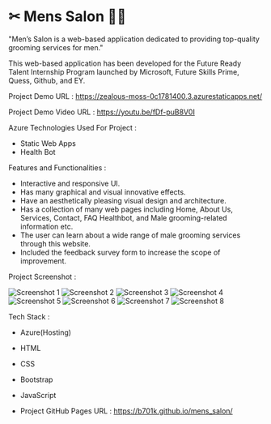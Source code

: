 # ✂ Mens Salon 💇‍♂️

"Men’s Salon is a web-based application dedicated to providing top-quality grooming services for men."


This web-based application has been developed for the Future Ready Talent Internship Program launched by Microsoft, Future Skills Prime, Quess, Github, and EY.


Project Demo URL : https://zealous-moss-0c1781400.3.azurestaticapps.net/

Project Demo Video URL : https://youtu.be/fDf-puB8V0I


Azure Technologies Used For Project :

- Static Web Apps
- Health Bot


Features and Functionalities :

- Interactive and responsive UI.
- Has many graphical and visual innovative effects.
- Have an aesthetically pleasing visual design and architecture.
- Has a collection of many web pages including Home, About Us, Services, Contact, FAQ Healthbot, and Male grooming-related information etc.
- The user can learn about a wide range of male grooming services through this website.
- Included the feedback survey form to increase the scope of improvement.


Project Screenshot : 

![Screenshot 1](https://github.com/b701k/mens_salon/assets/132773677/3eadb70e-32be-412c-a432-e7842a1e8f0c)
![Screenshot 2](https://github.com/b701k/mens_salon/assets/132773677/8170e39a-b811-4226-90e6-b4d80415fba5)
![Screenshot 3](https://github.com/b701k/mens_salon/assets/132773677/254d0c9f-c878-4c81-9e5d-07db302129ef)
![Screenshot 4](https://github.com/b701k/mens_salon/assets/132773677/5db620e1-13c5-4f9b-976c-aecbc2e8c104)
![Screenshot 5](https://github.com/b701k/mens_salon/assets/132773677/63b844df-7096-4743-a466-5de858041df7)
![Screenshot 6](https://github.com/b701k/mens_salon/assets/132773677/e58695c6-566e-4ba6-ae4a-9b90828ff19b)
![Screenshot 7](https://github.com/b701k/mens_salon/assets/132773677/3f167446-2cb3-4087-825f-69842a22dd1c)
![Screenshot 8](https://github.com/b701k/mens_salon/assets/132773677/a3ead4bb-f336-4708-9816-c2181e2a14bd)


Tech Stack :
  
- Azure(Hosting)
- HTML
- CSS
- Bootstrap
- JavaScript

- Project GitHub Pages URL : https://b701k.github.io/mens_salon/






